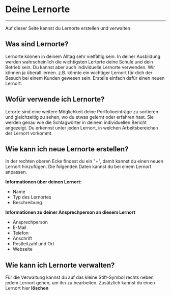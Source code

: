 # Deine Lernorte

- - - 

Auf dieser Seite kannst du Lernorte erstellen und verwalten.

## Was sind Lernorte?
Lernorte können in deinem Alltag sehr vielfältig sein. In deiner Ausbildung werden wahrscheinlich die wichtigsten Lertorte deine Schule und dein Betrieb sein. Du kannst aber auch individuelle Lernorte verwenden. Wir können ja überall lernen. z.B. könnte ein wichtiger Lernort für dich der Besuch bei einem Kunden gewesen sein. Erstelle einfach dafür einen neuen Lernort.

## Wofür verwende ich Lernorte?
Lerorte sind eine weitere Möglichkeit deine Portfolioeinträge zu sortieren und gleichzeitig zu sehen, wo du etwas gelernt oder erfahren hast. Sie werden genau wie die Schlagwörter in deinem individuellen Bericht angezeigt. Du erkennst unter jeden Lernort, in welchen Arbeitsbereichen der Lernort vorkommt.

## Wie kann ich neue Lernorte erstellen?
In der rechten oberen Ecke findest du ein "+", damit kannst du einen neuen Lernort hinzufügen.
Die folgenden Daten kannst du bei einem Lernort anpassen.

**Informationen über deinen Lernort:**
* Name
* Typ des Lernortes
* Beschreibung

**Informationen zu deiner Ansprechperson an diesem Lernort**
* Ansprechperson
* E-Mail
* Telefon
* Anschrift
* Postleitzahl und Ort
* Webseite

## Wie kann ich Lernorte verwalten?
Für die Verwaltung kannst du auf das kleine Stift-Symbol rechts neben jedem Lernort gehen, um ihn zu bearbeiten. Zusätzlich kannst du einen Lernort hier **löschen**

